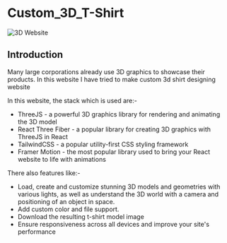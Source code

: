 # Custom_3D_T-Shirt
![3D Website](https://i.ibb.co/Krk39Cf/Thumbnali.png)

## Introduction
Many large corporations already use 3D graphics to showcase their products. In this website I have tried to make custom 3d shirt designing website

In this website, the stack which is used are:-
- ThreeJS - a powerful 3D graphics library for rendering and animating the 3D model
- React Three Fiber - a popular library for creating 3D graphics with ThreeJS in React
- TailwindCSS - a popular utility-first CSS styling framework
- Framer Motion - the most popular library used to bring your React website to life with animations

There also features like:-
- Load, create and customize stunning 3D models and geometries with various lights, as well as understand the 3D world with a camera and positioning of an object in space.
- Add custom color and file support.
- Download the resulting t-shirt model image
- Ensure responsiveness across all devices and improve your site's performance
